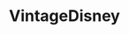 ---
title: VintageDisney
crosslinks:
- Serendipity
- WaltDisneyWorld
- redditgetsdrawn
- Disneyland
---
